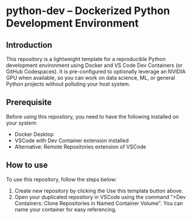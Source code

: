 # python-dev – Dockerized Python Development Environment

## Introduction

This repository is a lightweight template for a reproducible Python development environment using Docker and VS Code Dev Containers (or GitHub Codespaces). It is pre-configured to optionally leverage an NVIDIA GPU when available, so you can work on data science, ML, or general Python projects without polluting your host system.

## Prerequisite

Before using this repository, you need to have the following installed on your system:

- Docker Desktop
- VSCode with Dev Container extension installed
- Alternative: Remote Repositories extension of VSCode

## How to use

To use this repository, follow the steps below:

1. Create new repository by clicking the Use this template button above.
2. Open your duplicated repository in VSCode using the command ">Dev Containers: Clone Repositories in Named Container Volume". You can name your container for easy referencing.
